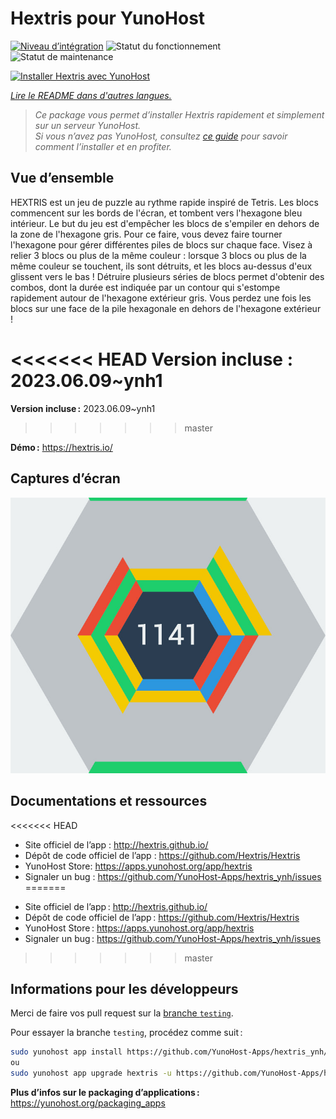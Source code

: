 <!--
Nota bene : ce README est automatiquement généré par <https://github.com/YunoHost/apps/tree/master/tools/readme_generator>
Il NE doit PAS être modifié à la main.
-->

# Hextris pour YunoHost

[![Niveau d’intégration](https://dash.yunohost.org/integration/hextris.svg)](https://dash.yunohost.org/appci/app/hextris) ![Statut du fonctionnement](https://ci-apps.yunohost.org/ci/badges/hextris.status.svg) ![Statut de maintenance](https://ci-apps.yunohost.org/ci/badges/hextris.maintain.svg)

[![Installer Hextris avec YunoHost](https://install-app.yunohost.org/install-with-yunohost.svg)](https://install-app.yunohost.org/?app=hextris)

*[Lire le README dans d'autres langues.](./ALL_README.md)*

> *Ce package vous permet d’installer Hextris rapidement et simplement sur un serveur YunoHost.*  
> *Si vous n’avez pas YunoHost, consultez [ce guide](https://yunohost.org/install) pour savoir comment l’installer et en profiter.*

## Vue d’ensemble

HEXTRIS est un jeu de puzzle au rythme rapide inspiré de Tetris.
Les blocs commencent sur les bords de l'écran, et tombent vers l'hexagone bleu intérieur.
Le but du jeu est d'empêcher les blocs de s'empiler en dehors de la zone de l'hexagone gris.
Pour ce faire, vous devez faire tourner l'hexagone pour gérer différentes piles de blocs sur chaque face.
Visez à relier 3 blocs ou plus de la même couleur : lorsque 3 blocs ou plus de la même couleur se touchent, ils sont détruits, et les blocs au-dessus d'eux glissent vers le bas !
Détruire plusieurs séries de blocs permet d'obtenir des combos, dont la durée est indiquée par un contour qui s'estompe rapidement autour de l'hexagone extérieur gris.
Vous perdez une fois les blocs sur une face de la pile hexagonale en dehors de l'hexagone extérieur !


<<<<<<< HEAD
**Version incluse :** 2023.06.09~ynh1
=======
**Version incluse :** 2023.06.09~ynh1
>>>>>>> master

**Démo :** <https://hextris.io/>

## Captures d’écran

![Capture d’écran de Hextris](./doc/screenshots/screenshot.jpg)

## Documentations et ressources

<<<<<<< HEAD
* Site officiel de l’app : <http://hextris.github.io/>
* Dépôt de code officiel de l’app : <https://github.com/Hextris/Hextris>
* YunoHost Store: <https://apps.yunohost.org/app/hextris>
* Signaler un bug : <https://github.com/YunoHost-Apps/hextris_ynh/issues>
=======
- Site officiel de l’app : <http://hextris.github.io/>
- Dépôt de code officiel de l’app : <https://github.com/Hextris/Hextris>
- YunoHost Store : <https://apps.yunohost.org/app/hextris>
- Signaler un bug : <https://github.com/YunoHost-Apps/hextris_ynh/issues>
>>>>>>> master

## Informations pour les développeurs

Merci de faire vos pull request sur la [branche `testing`](https://github.com/YunoHost-Apps/hextris_ynh/tree/testing).

Pour essayer la branche `testing`, procédez comme suit :

```bash
sudo yunohost app install https://github.com/YunoHost-Apps/hextris_ynh/tree/testing --debug
ou
sudo yunohost app upgrade hextris -u https://github.com/YunoHost-Apps/hextris_ynh/tree/testing --debug
```

**Plus d’infos sur le packaging d’applications :** <https://yunohost.org/packaging_apps>

